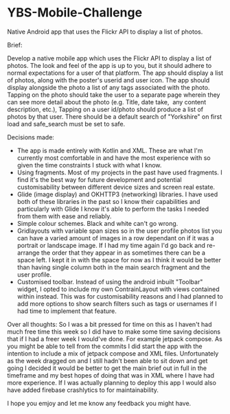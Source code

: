 # YBS-Mobile-Challenge
Native Android app that uses the Flickr API to display a list of photos.

Brief:

Develop a native mobile app which uses the Flickr API to display a list of photos.
The look and feel of the app is up to you, but it should adhere to normal expectations for a user of that platform. The app should display a list of photos, along with the poster's userid and user icon. The app should display alongside the photo a list of any tags associated with the photo. Tapping on the photo should take the user to a separate page wherein they can see more detail about the photo (e.g. Title, date take,  any content description, etc.), Tapping on a user id/photo should produce a list of photos by that user. There should be a default search of "Yorkshire" on first load and safe_search must be set to safe. 

Decisions made: 

- The app is made entirely with Kotlin and XML. These are what I'm currently most comfortable in and have the most experience with so given the time constraints I stuck with what I know.
- Using fragments. Most of my projects in the past have used fragments. I find it's the best way for future development and potential customisability between different device sizes and screen real estate.
- Glide (image display) and OKHTTP3 (networking) libraries. I have used both of these libraries in the past so I know their capabilities and particularly with Glide I know it's able to perform the tasks I needed from them with ease and reliably.
- Simple colour schemes. Black and white can't go wrong.
- Gridlayouts with variable span sizes so in the user profile photos list you can have a varied amount of images in a row dependant on if it was a portrait or landscape image. If I had my time again I'd go back and re-arrange the order that they appear in as sometimes there can be a space left. I kept it in with the space for now as I think it would be better than having single column both in the main search fragment and the user profile.
- Customised toolbar. Instead of using the android inbuilt "Toolbar" widget, I opted to include my own ContrainLayout with views contained within instead. This was for customisability reasons and I had planned to add more options to show search filters such as tags or usernames if I had time to implement that feature.

Over all thoughts:
So I was a bit pressed for time on this as I haven't had much free time this week so I did have to make some time saving decisions that if I had a freer week I would've done. For example jetpack compose. 
As you might be able to tell from the commits I did start the app with the intention to include a mix of jetpack compose and XML files. 
Unfortunately as the week dragged on and I still hadn't been able to sit down and get going I decided it would be better to get the main brief out in full in the timeframe and my best hopes of doing that was in XML where I have had more experience. 
If I was actually planning to deploy this app I would also have added firebase crashlytics to for maintainability. 

I hope you emjoy and let me know any feedback you might have. 

